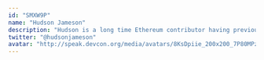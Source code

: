 ```yaml
---
id: "SMXW9P"
name: "Hudson Jameson"
description: "Hudson is a long time Ethereum contributor having previously worked in the Ethereum Foundation for 5 years on numerous efforts including protocol dev coordination, specifications, and co-running Devcon2-4. He co-founded the Ethereum educational and coordination group Ethereum Cat Herders. He has 3 cats and 5 chickens and lives in Texas with his spouse."
twitter: "@hudsonjameson"
avatar: "http://speak.devcon.org/media/avatars/8KsDpiie_200x200_7P80MPz.jpg"
---
```


